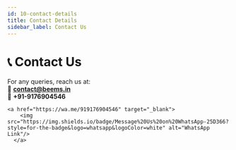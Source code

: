 ```yaml
---
id: 10-contact-details
title: Contact Details
sidebar_label: Contact Us
---
```


# 📞 Contact Us

For any queries, reach us at:  
📧 **contact@beems.in**  
📱 **+91-9176904546**  

    <a href="https://wa.me/919176904546" target="_blank">
        <img src="https://img.shields.io/badge/Message%20Us%20on%20WhatsApp-25D366?style=for-the-badge&logo=whatsapp&logoColor=white" alt="WhatsApp Link"/>
      </a>
